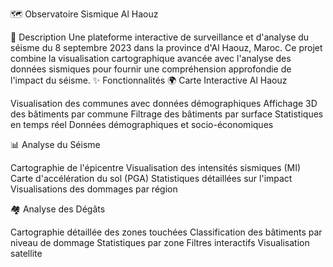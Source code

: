 🗺️ Observatoire Sismique Al Haouz

📝 Description
Une plateforme interactive de surveillance et d'analyse du séisme du 8 septembre 2023 dans la province d'Al Haouz, Maroc. Ce projet combine la visualisation cartographique avancée avec l'analyse des données sismiques pour fournir une compréhension approfondie de l'impact du séisme.
✨ Fonctionnalités
🌍 Carte Interactive Al Haouz

Visualisation des communes avec données démographiques
Affichage 3D des bâtiments par commune
Filtrage des bâtiments par surface
Statistiques en temps réel
Données démographiques et socio-économiques

📊 Analyse du Séisme

Cartographie de l'épicentre
Visualisation des intensités sismiques (MI)
Carte d'accélération du sol (PGA)
Statistiques détaillées sur l'impact
Visualisations des dommages par région

🏘️ Analyse des Dégâts

Cartographie détaillée des zones touchées
Classification des bâtiments par niveau de dommage
Statistiques par zone
Filtres interactifs
Visualisation satellite
